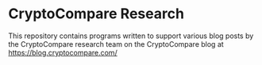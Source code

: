 # CryptoCompare Research 

This repository contains programs written to support various blog posts by the CryptoCompare research team on the CryptoCompare blog at https://blog.cryptocompare.com/ 
